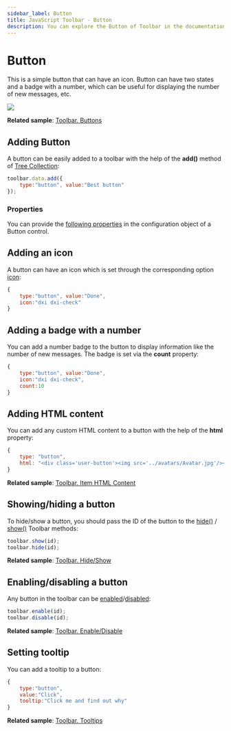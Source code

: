 ```yaml
---
sidebar_label: Button
title: JavaScript Toolbar - Button 
description: You can explore the Button of Toolbar in the documentation of the DHTMLX JavaScript UI library. Browse developer guides and API reference, try out code examples and live demos, and download a free 30-day evaluation version of DHTMLX Suite 7.
---
```


# Button

This is a simple button that can have an icon. Button can have two states and a badge with a number, which can be useful for displaying the number of new messages, etc.

![](../assets/toolbar/buttons.png)

**Related sample**: [Toolbar. Buttons](https://snippet.dhtmlx.com/7aysw3gb)

## Adding Button

A button can be easily added to a toolbar with the help of the **add()** method of [Tree Collection](tree_collection.md):

~~~js
toolbar.data.add({
    type:"button", value:"Best button"
});
~~~

### Properties

You can provide the [following properties](toolbar/api/api_button_properties.md) in the configuration object of a Button control.

## Adding an icon

A button can have an icon which is set through the corresponding option [icon](toolbar/customization.md#icons):

~~~js
{
    type:"button", value:"Done",
    icon:"dxi dxi-check"
}
~~~

## Adding a badge with a number

You can add a number badge to the button to display information like the number of new messages. The badge is set via the **count** property:

~~~js
{
    type:"button", value:"Done",
    icon:"dxi dxi-check",
    count:10
}
~~~

## Adding HTML content

You can add any custom HTML content to a button with the help of the **html** property:

~~~js
{
    type: "button",
    html: "<div class='user-button'><img src='../avatars/Avatar.jpg'/></div>",
}
~~~

**Related sample**: [Toolbar. Item HTML Content](https://snippet.dhtmlx.com/5n2b8x84)

## Showing/hiding a button

To hide/show a button, you should pass the ID of the button to the [hide()](toolbar/api/toolbar_hide_method.md) / [show()](toolbar/api/toolbar_show_method.md) Toolbar methods:

~~~js
toolbar.show(id);
toolbar.hide(id);
~~~

**Related sample**: [Toolbar. Hide/Show](https://snippet.dhtmlx.com/cldp89u4)

## Enabling/disabling a button

Any button in the toolbar can be [enabled](toolbar/api/toolbar_enable_method.md)/[disabled](toolbar/api/toolbar_disable_method.md):

~~~js
toolbar.enable(id);
toolbar.disable(id);
~~~

**Related sample**: [Toolbar. Enable/Disable](https://snippet.dhtmlx.com/ovblenaf)

## Setting tooltip

You can add a tooltip to a button:

~~~js {4}
{
    type:"button", 
    value:"Click", 
    tooltip:"Click me and find out why"
}
~~~

**Related sample**: [Toolbar. Tooltips](https://snippet.dhtmlx.com/105levtd)
